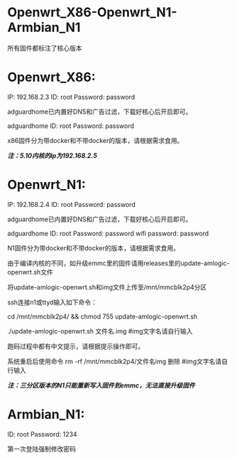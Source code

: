 # Openwrt_X86-Openwrt_N1-Armbian_N1

所有固件都标注了核心版本

# Openwrt_X86:

IP: 192.168.2.3 ID: root Password: password

adguardhome已内置好DNS和广告过滤，下载好核心后开启即可。

adguardhome ID: root Password: password

x86固件分为带docker和不带docker的版本，请根据需求食用。

***注：5.10内核的ip为192.168.2.5***

# Openwrt_N1:

IP: 192.168.2.4 ID: root Password: password

adguardhome已内置好DNS和广告过滤，下载好核心后开启即可。

adguardhome ID: root Password: password wifi password: password

N1固件分为带docker和不带docker的版本，请根据需求食用。

由于编译内核的不同，如升级emmc里的固件请用releases里的update-amlogic-openwrt.sh文件

将update-amlogic-openwrt.sh和img文件上传至/mnt/mmcblk2p4分区

ssh连接n1或ttyd输入如下命令：

cd /mnt/mmcblk2p4/ && chmod 755 update-amlogic-openwrt.sh

./update-amlogic-openwrt.sh 文件名.img  #img文字名请自行输入

跑码过程中都有中文提示，请根据提示操作即可。

系统重启后使用命令 rm -rf /mnt/mmcblk2p4/文件名img 删除  #img文字名请自行输入

***注：三分区版本的N1只能重新写入固件到emmc，无法直接升级固件***

# Armbian_N1:

ID: root Password: 1234

第一次登陆强制修改密码
